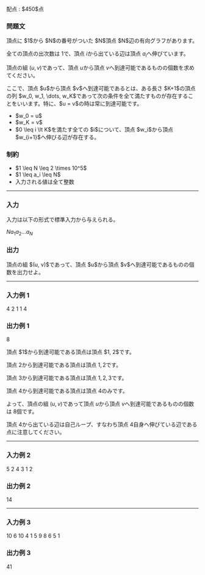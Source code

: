 
<div>

<span>

<span>

<p>
配点 : $450$点
</p>

<div>

<section>

### **問題文**

<p>
頂点に $1$から $N$の番号がついた $N$頂点 $N$辺の有向グラフがあります。

全ての頂点の出次数は $1$で、頂点 $i$から出ている辺は頂点 $a_i$へ伸びています。

頂点の組 $(u, v)$であって、頂点 $u$から頂点 $v$へ到達可能であるものの個数を求めてください。
</p>

<p>
ここで、頂点 $u$から頂点 $v$へ到達可能であるとは、ある長さ $K+1$の頂点の列 $w_0, w_1, \dots, w_K$であって次の条件を全て満たすものが存在することをいいます。特に、$u = v$の時は常に到達可能です。
</p>

<ul>

<li>
$w_0 = u$
</li>

<li>
$w_K = v$
</li>

<li>
$0 \leq i \lt K$を満たす全ての $i$について、頂点 $w_i$から頂点 $w_{i+1}$へ伸びる辺が存在する。
</li>

</ul>

</section>

</div>

<div>

<section>

### **制約**

<ul>

<li>
$1 \leq N \leq 2 \times 10^5$
</li>

<li>
$1 \leq a_i \leq N$
</li>

<li>
入力される値は全て整数
</li>

</ul>

</section>

</div>

---

<div>

<div>

<section>

### **入力**

<p>
入力は以下の形式で標準入力から与えられる。
</p>

<div>

$N$$a_1$$a_2$$\dots$$a_N$
</div>

</section>

</div>

<div>

<section>

### **出力**

<p>
頂点の組 $(u, v)$であって、頂点 $u$から頂点 $v$へ到達可能であるものの個数を出力せよ。
</p>

</section>

</div>

</div>

---

<div>

<section>

### **入力例 1**

<div>

4
2 1 1 4

</div>

</section>

</div>

<div>

<section>

### **出力例 1**

<div>

8

</div>

<p>
頂点 $1$から到達可能である頂点は頂点 $1, 2$です。

頂点 $2$から到達可能である頂点は頂点 $1, 2$です。

頂点 $3$から到達可能である頂点は頂点 $1, 2, 3$です。

頂点 $4$から到達可能である頂点は頂点 $4$のみです。

よって、頂点の組 $(u, v)$であって頂点 $u$から頂点 $v$へ到達可能であるものの個数は $8$個です。

頂点 $4$から出ている辺は自己ループ、すなわち頂点 $4$自身へ伸びている辺である点に注意してください。
</p>

</section>

</div>

---

<div>

<section>

### **入力例 2**

<div>

5
2 4 3 1 2

</div>

</section>

</div>

<div>

<section>

### **出力例 2**

<div>

14

</div>

</section>

</div>

---

<div>

<section>

### **入力例 3**

<div>

10
6 10 4 1 5 9 8 6 5 1

</div>

</section>

</div>

<div>

<section>

### **出力例 3**

<div>

41

</div>

</section>

</div>

</span>

</span>

</div>
